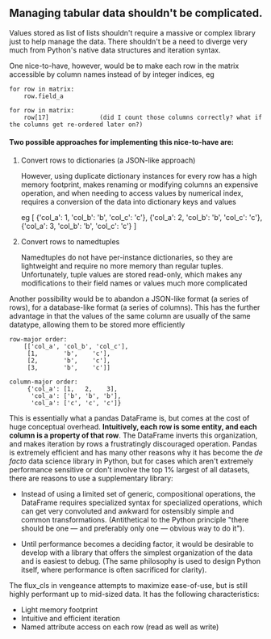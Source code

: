 ## Managing tabular data shouldn't be complicated.

Values stored as list of lists shouldn't require a massive or complex library just to help manage the data. 
There shouldn't be a need to diverge very much from Python's native data structures and iteration syntax.

One nice-to-have, however, would be to make each row in the matrix accessible by column names instead 
of by integer indices, eg

    for row in matrix:
        row.field_a

    for row in matrix:
        row[17]              (did I count those columns correctly? what if the columns get re-ordered later on?)


#### Two possible approaches for implementing this nice-to-have are:

1) Convert rows to dictionaries (a JSON-like approach)

    However, using duplicate dictionary instances for every row has a high memory
    footprint, makes renaming or modifying columns an expensive operation, 
    and when needing to access values by numerical index, requires a 
    conversion of the data into dictionary keys and values

    eg
        [
            {'col_a': 1, 'col_b': 'b', 'col_c': 'c'},
            {'col_a': 2, 'col_b': 'b', 'col_c': 'c'},
            {'col_a': 3, 'col_b': 'b', 'col_c': 'c'}
        ]

2) Convert rows to namedtuples

    Namedtuples do not have per-instance dictionaries, so they are
    lightweight and require no more memory than regular tuples.
    Unfortunately, tuple values are stored read-only, which makes 
    any modifications to their field names or values much more complicated

Another possibility would be to abandon a JSON-like format (a series of rows), 
for a database-like format (a series of columns). This has the further advantage 
in that the values of the same column are usually of the same datatype, allowing 
them to be stored more efficiently

    row-major order:
        [['col_a', 'col_b', 'col_c'],
         [1,       'b',    'c'],
         [2,       'b',    'c'],
         [3,       'b',    'c']]

    column-major order:
         {'col_a': [1,   2,    3],
          'col_a': ['b', 'b', 'b'],
          'col_a': ['c', 'c', 'c']}


This is essentially what a pandas DataFrame is, but comes at the cost of huge conceptual overhead.
**Intuitively, each row is some entity, and each column is a property of that row**.
The DataFrame inverts this organization, and makes iteration by rows a frustratingly 
discouraged operation. Pandas is extremely efficient and has many other reasons 
why it has become the *de facto* data science library in Python, but for cases which aren't extremely
performance sensitive or don't involve the top 1% largest of all datasets, there are reasons 
to use a supplementary library:

- Instead of using a limited set of generic, compositional operations, the DataFrame requires specialized 
syntax for specialized operations, which can get very convoluted and awkward for ostensibly simple and common transformations. 
(Antithetical to the Python principle "there should be one — and preferably only one — obvious way to do it").

- Until performance becomes a deciding factor, it would be desirable to develop with a library 
that offers the simplest organization of the data and is easiest to debug. (The same philosophy is used to design 
Python itself, where performance is often sacrificed for clarity).

The flux_cls in vengeance attempts to maximize ease-of-use, but is still highly performant up to mid-sized data.
It has the following characteristics:
- Light memory footprint
- Intuitive and efficient iteration
- Named attribute access on each row (read as well as write)


